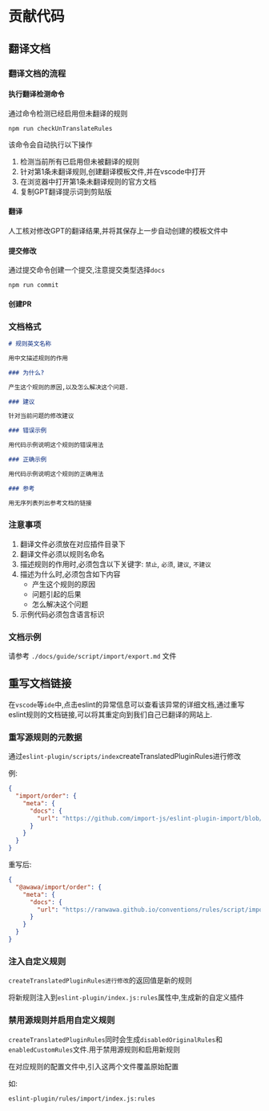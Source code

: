 # 贡献代码

## 翻译文档

### 翻译文档的流程

#### 执行翻译检测命令

通过命令检测已经启用但未翻译的规则

```shell
npm run checkUnTranslateRules
```

该命令会自动执行以下操作

1. 检测当前所有已启用但未被翻译的规则
2. 针对第1条未翻译规则,创建翻译模板文件,并在vscode中打开
3. 在浏览器中打开第1条未翻译规则的官方文档
4. 复制GPT翻译提示词到剪贴版

#### 翻译

人工核对修改GPT的翻译结果,并将其保存上一步自动创建的模板文件中

#### 提交修改

通过提交命令创建一个提交,注意提交类型选择`docs`

```shell
npm run commit
```

#### 创建PR

### 文档格式

```markdown
# 规则英文名称

用中文描述规则的作用

### 为什么?

产生这个规则的原因,以及怎么解决这个问题.

### 建议

针对当前问题的修改建议

### 错误示例

用代码示例说明这个规则的错误用法

### 正确示例

用代码示例说明这个规则的正确用法

### 参考

用无序列表列出参考文档的链接
```

### 注意事项

1. 翻译文件必须放在对应插件目录下
2. 翻译文件必须以规则名命名
3. 描述规则的作用时,必须包含以下关键字: `禁止`, `必须`, `建议`, `不建议`
4. 描述为什么时,必须包含如下内容
   - 产生这个规则的原因
   - 问题引起的后果
   - 怎么解决这个问题
5. 示例代码必须包含语言标识

### 文档示例

请参考 `./docs/guide/script/import/export.md` 文件

## 重写文档链接

在`vscode`等`ide`中,点击eslint的异常信息可以查看该异常的详细文档,通过重写eslint规则的文档链接,可以将其重定向到我们自己已翻译的网站上.

### 重写源规则的元数据

通过`eslint-plugin/scripts/index`createTranslatedPluginRules进行修改

例:

```json
{
  "import/order": {
    "meta": {
      "docs": {
        "url": "https://github.com/import-js/eslint-plugin-import/blob/main/docs/rules/order.md"
      }
    }
  }
}
```

重写后:

```json
{
  "@awawa/import/order": {
    "meta": {
      "docs": {
        "url": "https://ranwawa.github.io/conventions/rules/script/import/order"
      }
    }
  }
}
```

### 注入自定义规则

`createTranslatedPluginRules进行修改`的返回值是新的规则

将新规则注入到`eslint-plugin/index.js:rules`属性中,生成新的自定义插件

### 禁用源规则并启用自定义规则

`createTranslatedPluginRules`同时会生成`disabledOriginalRules`和`enabledCustomRules`文件.用于禁用源规则和启用新规则

在对应规则的配置文件中,引入这两个文件覆盖原始配置

如:

`eslint-plugin/rules/import/index.js:rules`
